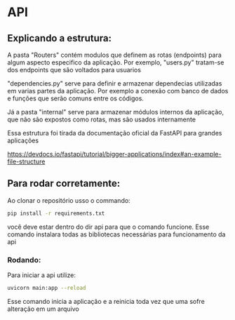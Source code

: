 # API
## Explicando a estrutura:

A pasta "Routers" contém modulos que definem as rotas (endpoints) para algum aspecto especifico da aplicação.
Por exemplo, "users.py" tratam-se dos endpoints que são voltados para usuarios

"dependencies.py" serve para definir e armazenar dependecias utilizadas em varias partes da aplicação.
Por exemplo a conexão com banco de dados e funções que serão comuns entre os códigos.

Já a pasta "internal" serve para armazenar módulos internos da aplicação, que não são expostos como rotas, mas são 
usados internamente 

Essa estrutura foi tirada da documentação oficial da FastAPI para grandes aplicações

https://devdocs.io/fastapi/tutorial/bigger-applications/index#an-example-file-structure

## Para rodar corretamente:
Ao clonar o repositório usso o commando:
```bash
pip install -r requirements.txt
```
você deve estar dentro do dir api para que o comando funcione.
Esse comando instalara todas as bibliotecas necessárias para funcionamento da api

### Rodando:
Para iniciar a api utilize:
```bash
uvicorn main:app --reload
```
Esse comando inicia a aplicação e a reinicia toda vez que uma sofre alteração em um arquivo

